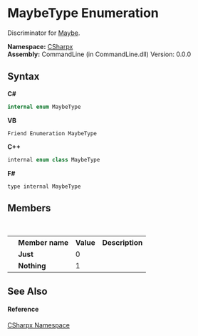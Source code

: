 # MaybeType Enumeration
 

Discriminator for <a href="T_CSharpx_Maybe">Maybe</a>.

**Namespace:**&nbsp;<a href="N_CSharpx">CSharpx</a><br />**Assembly:**&nbsp;CommandLine (in CommandLine.dll) Version: 0.0.0

## Syntax

**C#**<br />
``` C#
internal enum MaybeType
```

**VB**<br />
``` VB
Friend Enumeration MaybeType
```

**C++**<br />
``` C++
internal enum class MaybeType
```

**F#**<br />
``` F#
type internal MaybeType
```


## Members
&nbsp;<table><tr><th></th><th>Member name</th><th>Value</th><th>Description</th></tr><tr><td /><td target="F:CSharpx.MaybeType.Just">**Just**</td><td>0</td><td /></tr><tr><td /><td target="F:CSharpx.MaybeType.Nothing">**Nothing**</td><td>1</td><td /></tr></table>

## See Also


#### Reference
<a href="N_CSharpx">CSharpx Namespace</a><br />